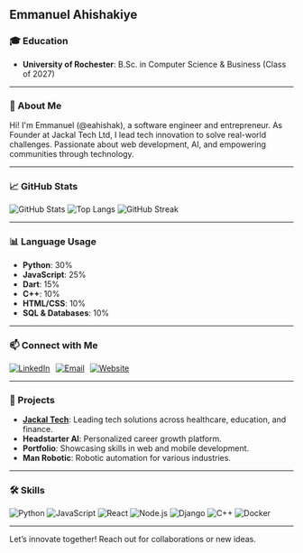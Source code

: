 ## Emmanuel Ahishakiye

### 🎓 Education
- **University of Rochester**: B.Sc. in Computer Science & Business (Class of 2027)

---

### 👋 About Me
Hi! I'm Emmanuel (@eahishak), a software engineer and entrepreneur. As Founder at Jackal Tech Ltd, I lead tech innovation to solve real-world challenges. Passionate about web development, AI, and empowering communities through technology.

---

### 📈 GitHub Stats
![GitHub Stats](https://github-readme-stats.vercel.app/api?username=eahishak&show_icons=true&theme=radical&include_all_commits=true&count_private=true&custom_title=GitHub%20Stats&line_height=30)
![Top Langs](https://github-readme-stats.vercel.app/api/top-langs/?username=eahishak&layout=compact&theme=radical&langs_count=10)
![GitHub Streak](https://github-readme-streak-stats.herokuapp.com/?user=eahishak&theme=radical)

---

### 📊 Language Usage
- **Python**: 30%
- **JavaScript**: 25%
- **Dart**: 15%
- **C++**: 10%
- **HTML/CSS**: 10%
- **SQL & Databases**: 10%

---

### 📫 Connect with Me
<div style="display: flex; gap: 10px;">
    <a href="https://linkedin.com/in/eahishak" target="_blank">
        <img src="https://img.shields.io/badge/LinkedIn-Connect-blue?style=for-the-badge&logo=linkedin" alt="LinkedIn">
    </a>
    <a href="mailto:eahishak@u.rochester.edu" target="_blank">
        <img src="https://img.shields.io/badge/Email-Contact-red?style=for-the-badge&logo=gmail" alt="Email">
    </a>
    <a href="https://emmanuelahishakiye.com" target="_blank">
        <img src="https://img.shields.io/badge/Website-Visit-green?style=for-the-badge&logo=google-chrome" alt="Website">
    </a>
</div>

---

### 🚀 Projects
- **[Jackal Tech](https://jackaltechltd.com)**: Leading tech solutions across healthcare, education, and finance.
- **Headstarter AI**: Personalized career growth platform.
- **Portfolio**: Showcasing skills in web and mobile development.
- **Man Robotic**: Robotic automation for various industries.

---

### 🛠️ Skills
![Python](https://img.shields.io/badge/-Python-05122A?style=for-the-badge&logo=python)
![JavaScript](https://img.shields.io/badge/-JavaScript-05122A?style=for-the-badge&logo=javascript)
![React](https://img.shields.io/badge/-React-05122A?style=for-the-badge&logo=react)
![Node.js](https://img.shields.io/badge/-Node.js-05122A?style=for-the-badge&logo=node.js)
![Django](https://img.shields.io/badge/-Django-05122A?style=for-the-badge&logo=django)
![C++](https://img.shields.io/badge/-C++-05122A?style=for-the-badge&logo=c%2B%2B)
![Docker](https://img.shields.io/badge/-Docker-05122A?style=for-the-badge&logo=docker)

---

Let’s innovate together! Reach out for collaborations or new ideas.
